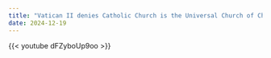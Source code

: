 ```yaml
---
title: "Vatican II denies Catholic Church is the Universal Church of Christ"
date: 2024-12-19
---
```


{{< youtube dFZyboUp9oo >}}
